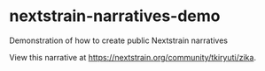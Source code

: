 # nextstrain-narratives-demo
Demonstration of how to create public Nextstrain narratives

View this narrative at https://nextstrain.org/community/tkiryuti/zika.
